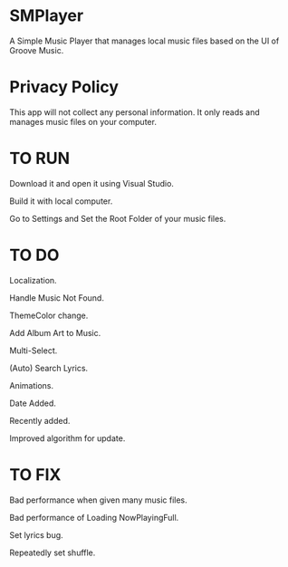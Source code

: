 # SMPlayer
A Simple Music Player that manages local music files based on the UI of Groove Music.

# Privacy Policy
This app will not collect any personal information. It only reads and manages music files on your computer.

# TO RUN
Download it and open it using Visual Studio.

Build it with local computer.

Go to Settings and Set the Root Folder of your music files.

# TO DO
Localization.

Handle Music Not Found.

ThemeColor change.

Add Album Art to Music.

Multi-Select.

(Auto) Search Lyrics.

Animations.

Date Added.

Recently added.

Improved algorithm for update.

# TO FIX
Bad performance when given many music files.

Bad performance of Loading NowPlayingFull.

Set lyrics bug.

Repeatedly set shuffle.